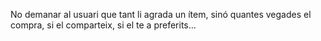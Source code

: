 No demanar al usuari que tant li agrada un ítem, sinó quantes vegades el compra, si el comparteix, si el te a preferits...